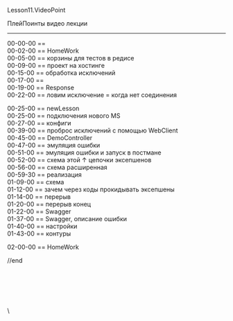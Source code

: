 ﻿
Lesson11.VideoPoint  

ПлейПоинты видео лекции  

---
00-00-00 ==   
00-02-00 == HomeWork   
00-05-00 == корзины для тестов в редисе   
00-09-00 == проект на хостинге  
00-15-00 == обработка исключений  
00-17-00 ==    
00-19-00 == Response   
00-22-00 == ловим исключение = когда нет соединения   

00-25-00 == newLesson  
00-25-00 == подключения нового MS  
00-27-00 == конфиги  
00-39-00 == проброс исключений с помощью WebClient   
00-45-00 == DemoController   
00-47-00 == эмуляция ошибки   
00-51-00 == эмуляция ошибки и запуск в постмане  
00-52-00 == схема этой ↑  цепочки эксепшенов  
00-56-00 == схема расширенная  
00-59-30 == реализация  
01-09-00 == схема  
01-12-00 == зачем через коды прокидывать эксепшены  
01-14-00 == перерыв  
01-20-00 == перерыв конец  
01-22-00 == Swagger   
01-37-00 == Swagger, описание ошибки  
01-40-00 == настройки  
01-43-00 == контуры  









02-00-00 == HomeWork  
   



//end  

















\
\
\
\
\
\
